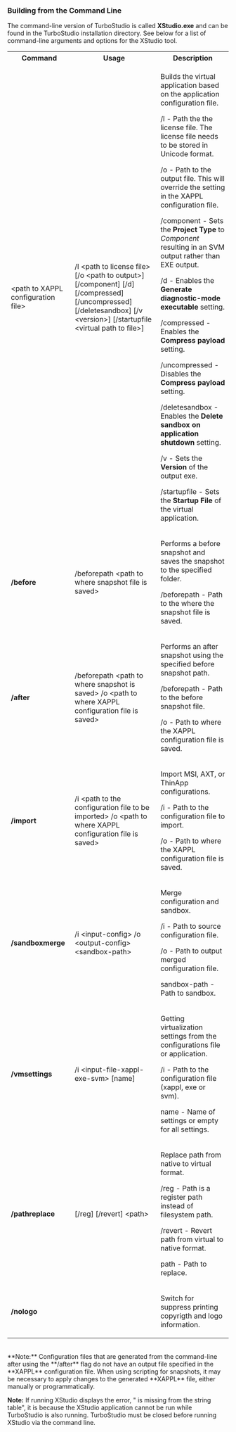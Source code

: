 ### Building from the Command Line

The command-line version of TurboStudio is called <b>XStudio.exe</b> and can be found in the TurboStudio installation directory. See below for a list of command-line arguments and options for the XStudio tool.

<table>
	<tr>
		<th>Command</th>
		<th>Usage</th>
		<th>Description</th>
	</tr>
	<tr>
        <td><span>&lt;path to XAPPL configuration file&gt;</span></td>
        <td><span>/l &lt;path to license file&gt; [/o &lt;path to output&gt;] [/component] [/d] [/compressed] [/uncompressed] [/deletesandbox] [/v &lt;version&gt;] [/startupfile &lt;virtual path to file&gt;]</span></td>
        <td>
            <p>Builds the virtual application based on the application configuration file.</p>
            <p>/l - Path the the license file. <span>The license file needs to be stored in Unicode format.</span></p>
            <p>/o - Path to the output file. This will override the setting in the XAPPL <span>configuration </span>file.</p>
            <p>/component - Sets the <strong>Project Type</strong> to <em>Component</em> resulting in an SVM output rather than EXE output.&nbsp;</p>
            <p>/d - Enables the <strong>Generate diagnostic-mode executable </strong>setting.</p>
            <p>/compressed - Enables the <strong>Compress payload</strong> setting.</p>
            <p>/uncompressed - Disables the <strong>Compress payload</strong> setting.</p>
            <p>/deletesandbox - Enables the <strong>Delete sandbox on application shutdown</strong> setting.</p>
            <p>/v - Sets the <strong>Version </strong>of the output exe.</p>
            <p>/startupfile - Sets the <strong>Startup File</strong> of the virtual application.</p>
        </td>
    </tr>
    <tr>
        <td>
            <p><strong>/before</strong></p>
        </td>
        <td>/beforepath &lt;path to where snapshot file is saved&gt;</td>
        <td>
            <p>Performs a before snapshot and saves the snapshot to the specified folder.</p>
            <p>/beforepath - Path to the where the snapshot file is saved.</p>
        </td>
    </tr>
    <tr>
        <td>
            <p><strong>/after</strong></p>
        </td>
        <td>
            <p>/beforepath &lt;path to where snapshot is saved&gt; /o &lt;path to where XAPPL configuration file is saved&gt;</p>
        </td>
        <td>
            <p>Performs an after snapshot using the specified before snapshot path.</p>
            <p>/beforepath - Path to the before snapshot file.</p>
            <p>/o - Path to where the XAPPL configuration file is saved.</p>
        </td>
    </tr>
    <tr>
        <td>
             <p><strong>/import</strong></p>
        </td>
        <td>/i &lt;path to the configuration file to be imported&gt; /o <span>&lt;path to where XAPPL configuration file is saved&gt;</span></td>
        <td>
            <p>Import MSI, AXT, or ThinApp configurations.</p>
            <p>/i - Path to the configuration file to import.</p>
            <p>/o - Path to where the <span>XAPPL configuration file is saved.</span></p>
        </td>
    </tr>
    <tr>
        <td>
             <p><strong>/sandboxmerge</strong></p>
        </td>
        <td>/i &lt;input-config&gt; /o &lt;output-config&gt; &lt;sandbox-path&gt;</td>
        <td>
            <p>Merge configuration and sandbox.</p>
            <p>/i - Path to source configuration file.</p>
            <p>/o - Path to output merged configuration file.</p>
            <p>sandbox-path - Path to sandbox.</p>
        </td>
    </tr>
    <tr>
        <td>
             <p><strong>/vmsettings</strong></p>
        </td>
        <td>/i &lt;input-file-xappl-exe-svm&gt [name]</td>
        <td>
            <p>Getting virtualization settings from the configurations file or application.</p>
            <p>/i - Path to the configuration file (xappl, exe or svm).</p>
            <p>name - Name of settings or empty for all settings.</p>
        </td>
    </tr>
    <tr>
        <td>
             <p><strong>/pathreplace</strong></p>
        </td>
        <td>[/reg] [/revert] &lt;path&gt</td>
        <td>
            <p>Replace path from native to virtual format.</p>
            <p>/reg - Path is a register path instead of filesystem path.</p>
            <p>/revert - Revert path from virtual to native format.</p>
            <p>path - Path to replace.</p>
        </td>
    </tr>
        <td>
             <p><strong>/nologo</strong></p>
        </td>
        <td></td>
        <td>
            <p>Switch for suppress printing copyrigth and logo information.</p>
        </td>
    </tr>
</table>
<br>
**Note:** Configuration files that are generated from the command-line after using the **/after** flag do not have an output file specified in the **XAPPL** configuration file. When using scripting for snapshots, it may be necessary to apply changes to the generated **XAPPL** file, either manually or programmatically.

**Note:** If running XStudio displays the error, "<SandboxCollision> is missing from the string table", it is because the XStudio application cannot be run while TurboStudio is also running. TurboStudio must be closed before running XStudio via the command line.